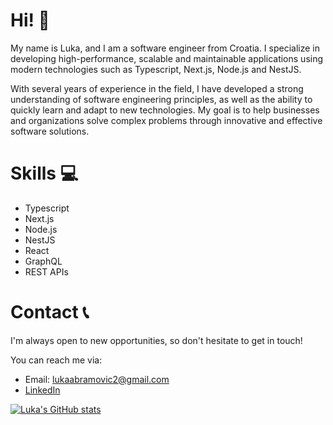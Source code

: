 # Hi! 👋

My name is Luka, and I am a software engineer from Croatia. I specialize in developing high-performance, scalable and maintainable applications using modern technologies such as Typescript, Next.js, Node.js and NestJS. 

With several years of experience in the field, I have developed a strong understanding of software engineering principles, as well as the ability to quickly learn and adapt to new technologies. My goal is to help businesses and organizations solve complex problems through innovative and effective software solutions.

# Skills 💻
- Typescript
- Next.js
- Node.js
- NestJS
- React
- GraphQL
- REST APIs

# Contact 📞
I'm always open to new opportunities, so don't hesitate to get in touch! 

You can reach me via:
- Email: lukaabramovic2@gmail.com
- [LinkedIn](https://www.linkedin.com/in/luka-abramovic)

    
[![Luka's GitHub stats](https://github-readme-stats.vercel.app/api?username=lukaabra)](https://github.com/anuraghazra/github-readme-stats)
